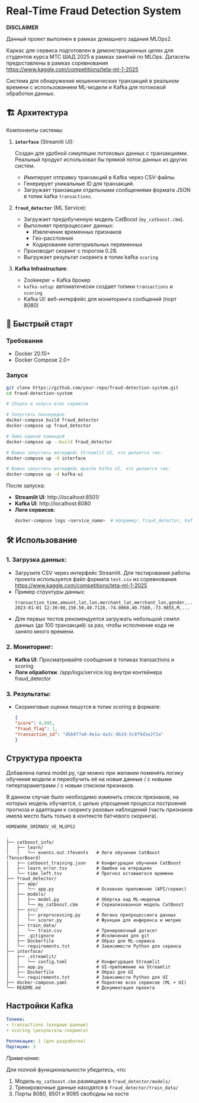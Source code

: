 # Real-Time Fraud Detection System

**DISCLAIMER**

Данный проект выполнен в рамках домашнего задания MLOps2.

Каркас для сервиса подготовлен в демонстрационных целях для студентов курса МТС ШАД 2025 в рамках занятий по MLOps. Датасеты предоставлены в рамках соревнования https://www.kaggle.com/competitions/teta-ml-1-2025

Система для обнаружения мошеннических транзакций в реальном времени с использованием ML-модели и Kafka для потоковой обработки данных.

## 🏗️ Архитектура

Компоненты системы:

1. **`interface`** (Streamlit UI):
   
   Создан для удобной симуляции потоковых данных с транзакциями. Реальный продукт использовал бы прямой поток данных из других систем.
    - Имитирует отправку транзакций в Kafka через CSV-файлы.
    - Генерирует уникальные ID для транзакций.
    - Загружает транзакции отдельными сообщениями формата JSON в топик kafka `transactions`.

2. **`fraud_detector`** (ML Service):
   - Загружает предобученную модель CatBoost (`my_catboost.cbm`).
   - Выполняет препроцессинг данных:
     - Извлечение временных признаков
     - Гео-расстояния
     - Кодирование категориальных переменных
   - Производит скоринг с порогом 0.28.
   - Выгружает результат скоринга в топик kafka `scoring`

3. **Kafka Infrastructure**:
   - Zookeeper + Kafka брокер
   - `kafka-setup`: автоматически создает топики `transactions` и `scoring`
   - Kafka UI: веб-интерфейс для мониторинга сообщений (порт 8080)

## 🚀 Быстрый старт

### Требования
- Docker 20.10+
- Docker Compose 2.0+

### Запуск

```bash
git clone https://github.com/your-repo/fraud-detection-system.git
cd fraud-detection-system

# Сборка и запуск всех сервисов

# Запустить поочередно
docker-compose build fraud_detector
docker-compose up fraud_detector

# Либо единой командой
docker-compose up --build fraud_detector

# Важно запустить интерфейс Streamlit UI, это делается так:
docker-compose up -d interface

# Важно запустить интерфейс Apache Kafka UI, это делается так:
docker-compose up -d kafka-ui
```

После запуска:
- **Streamlit UI**: http://localhost:8501/
- **Kafka UI**: http://localhost:8080
- **Логи сервисов**: 
  ```bash
  docker-compose logs <service_name>  # Например: fraud_detector, kafka, interface

## 🛠️ Использование

### 1. Загрузка данных:

 - Загрузите CSV через интерфейс Streamlit. Для тестирования работы проекта используется файл формата `test.csv` из соревнования https://www.kaggle.com/competitions/teta-ml-1-2025
 - Пример структуры данных:
    ```csv
    transaction_time,amount,lat,lon,merchant_lat,merchant_lon,gender,...
    2023-01-01 12:30:00,150.50,40.7128,-74.0060,40.7580,-73.9855,M,...
    ```
 - Для первых тестов рекомендуется загружать небольшой семпл данных (до 100 транзакций) за раз, чтобы исполнение кода не заняло много времени.

### 2. Мониторинг:
 - **Kafka UI**: Просматривайте сообщения в топиках transactions и scoring
 - **Логи обработки**: /app/logs/service.log внутри контейнера fraud_detector

### 3. Результаты:

 - Скоринговые оценки пишутся в топик scoring в формате:
    ```json
    {
    "score": 0.995, 
    "fraud_flag": 1, 
    "transaction_id": "d6b0f7a0-8e1a-4a3c-9b2d-5c8f9d1e2f3a"
    }
    ```
## Структура проекта

Добавлена папка model.py, где можно при желании поменять логику обучения модели и переобучить её на новые данные / с новыми гиперпараметрами / с новым списком признаков.

В данном случае было необходимо изменить список признаков, на которых модель обучается, с целью упрощения процесса построения прогноза и адаптации к скорингу разовых наблюдений (часть признаков имела место быть только в контексте батчевого скоринга).

```
HOMEWORK_SMIRNOV_VE_MLOPS2

.
├── catboost_info/
│   ├── learn/
│   │   └── events.out.tfevents   # Логи обучения CatBoost (TensorBoard)
│   ├── catboost_training.json    # Конфигурация обучения CatBoost
│   ├── learn_error.tsv           # Ошибки на итерациях
│   └── time_left.tsv             # Прогноз оставшегося времени
├── fraud_detector/
│   ├── app/
│   │   └── app.py                # Основное приложение (API/сервис)
│   ├── models/
│   │   ├── model.py              # Обёртка над ML-моделью
│   │   └── my_catboost.cbm       # Сериализованная модель CatBoost
│   ├── src/
│   │   ├── preprocessing.py      # Логика препроцессинга данных
│   │   └── scorer.py             # Функции для инференса и метрик
│   ├── train_data/
│   │   └── train.csv             # Тренировочный датасет
│   ├── .gitignore                # Исключения для git
│   ├── Dockerfile                # Образ для ML-сервиса
│   └── requirements.txt          # Зависимости Python для сервиса
├── interface/
│   ├── .streamlit/
│   │   └── config.toml           # Конфигурация Streamlit
│   ├── app.py                    # UI-приложение на Streamlit
│   ├── Dockerfile                # Образ для UI
│   └── requirements.txt          # Зависимости Python для UI
├── docker-compose.yaml           # Поднятие всех сервисов (ML + UI)
└── README.md                     # Документация проекта
```

## Настройки Kafka
```yml
Топики:
- transactions (входные данные)
- scoring (результаты скоринга)

Репликация: 1 (для разработки)
Партиции: 3
```

*Примечание:* 

Для полной функциональности убедитесь, что:
1. Модель `my_catboost.cbm` размещена в `fraud_detector/models/`
2. Тренировочные данные находятся в `fraud_detector/train_data/`
3. Порты 8080, 8501 и 9095 свободны на хосте